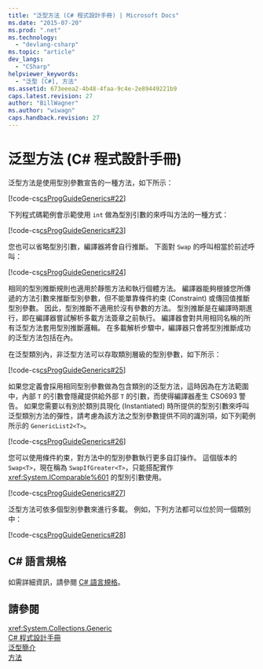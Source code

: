 ```yaml
---
title: "泛型方法 (C# 程式設計手冊) | Microsoft Docs"
ms.date: "2015-07-20"
ms.prod: ".net"
ms.technology: 
  - "devlang-csharp"
ms.topic: "article"
dev_langs: 
  - "CSharp"
helpviewer_keywords: 
  - "泛型 [C#], 方法"
ms.assetid: 673eeea2-4b48-4faa-9c4e-2e89449221b9
caps.latest.revision: 27
author: "BillWagner"
ms.author: "wiwagn"
caps.handback.revision: 27
---
```

# 泛型方法 (C# 程式設計手冊)
泛型方法是使用型別參數宣告的一種方法，如下所示：  
  
 [!code-cs[csProgGuideGenerics#22](../../../csharp/programming-guide/generics/codesnippet/csharp/generic-methods_1.cs)]  
  
 下列程式碼範例會示範使用 `int` 做為型別引數的來呼叫方法的一種方式：  
  
 [!code-cs[csProgGuideGenerics#23](../../../csharp/programming-guide/generics/codesnippet/csharp/generic-methods_2.cs)]  
  
 您也可以省略型別引數，編譯器將會自行推斷。  下面對 `Swap` 的呼叫相當於前述呼叫：  
  
 [!code-cs[csProgGuideGenerics#24](../../../csharp/programming-guide/generics/codesnippet/csharp/generic-methods_3.cs)]  
  
 相同的型別推斷規則也適用於靜態方法和執行個體方法。  編譯器能夠根據您所傳遞的方法引數來推斷型別參數，但不能單靠條件約束 \(Constraint\) 或傳回值推斷型別參數。  因此，型別推斷不適用於沒有參數的方法。  型別推斷是在編譯時期進行，即在編譯器嘗試解析多載方法簽章之前執行。  編譯器會對共用相同名稱的所有泛型方法套用型別推斷邏輯。  在多載解析步驟中，編譯器只會將型別推斷成功的泛型方法包括在內。  
  
 在泛型類別內，非泛型方法可以存取類別層級的型別參數，如下所示：  
  
 [!code-cs[csProgGuideGenerics#25](../../../csharp/programming-guide/generics/codesnippet/csharp/generic-methods_4.cs)]  
  
 如果您定義會採用相同型別參數做為包含類別的泛型方法，這時因為在方法範圍中，內部 `T` 的引數會隱藏提供給外部 `T` 的引數，而使得編譯器產生 CS0693 警告。  如果您需要以有別於類別具現化 \(Instantiated\) 時所提供的型別引數來呼叫泛型類別方法的彈性，請考慮為該方法之型別參數提供不同的識別項，如下列範例所示的 `GenericList2<T>`。  
  
 [!code-cs[csProgGuideGenerics#26](../../../csharp/programming-guide/generics/codesnippet/csharp/generic-methods_5.cs)]  
  
 您可以使用條件約束，對方法中的型別參數執行更多自訂操作。  這個版本的 `Swap<T>`，現在稱為 `SwapIfGreater<T>`，只能搭配實作 <xref:System.IComparable%601> 的型別引數使用。  
  
 [!code-cs[csProgGuideGenerics#27](../../../csharp/programming-guide/generics/codesnippet/csharp/generic-methods_6.cs)]  
  
 泛型方法可依多個型別參數來進行多載。  例如，下列方法都可以位於同一個類別中：  
  
 [!code-cs[csProgGuideGenerics#28](../../../csharp/programming-guide/generics/codesnippet/csharp/generic-methods_7.cs)]  
  
## C\# 語言規格  
 如需詳細資訊，請參閱 [C\# 語言規格](../../../csharp/language-reference/language-specification.md)。  
  
## 請參閱  
 <xref:System.Collections.Generic>   
 [C\# 程式設計手冊](../../../csharp/programming-guide/index.md)   
 [泛型簡介](../../../csharp/programming-guide/generics/introduction-to-generics.md)   
 [方法](../../../csharp/programming-guide/classes-and-structs/methods.md)
